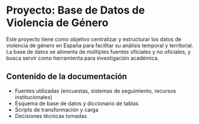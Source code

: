 # Proyecto: Base de Datos de Violencia de Género

Este proyecto tiene como objetivo centralizar y estructurar los datos de violencia de género en España para facilitar su análisis temporal y territorial. La base de datos se alimenta de múltiples fuentes oficiales y no oficiales, y busca servir como herramienta para investigación académica.

## Contenido de la documentación

- Fuentes utilizadas (encuestas, sistemas de seguimiento, recursos institucionales)
- Esquema de base de datos y diccionario de tablas
- Scripts de transformación y carga
- Decisiones técnicas tomadas

